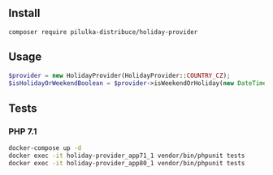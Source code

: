 ## Install

```shell
composer require pilulka-distribuce/holiday-provider
```

## Usage

```php
$provider = new HolidayProvider(HolidayProvider::COUNTRY_CZ);
$isHolidayOrWeekendBoolean = $provider->isWeekendOrHoliday(new DateTime());
```

## Tests

### PHP 7.1

```bash
docker-compose up -d 
docker exec -it holiday-provider_app71_1 vendor/bin/phpunit tests
docker exec -it holiday-provider_app80_1 vendor/bin/phpunit tests
```
